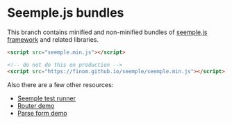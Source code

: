 # Seemple.js bundles

This branch contains minified and non-minified bundles of [seemple.js framework](https://github.com/finom/seemple) and related libraries.

```html
<script src="seemple.min.js"></script>
```

```html
<!-- do not do this on production -->
<script src="https://finom.github.io/seemple/seemple.min.js"></script>
```

Also there are a few other resources:
- [Seemple test runner](https://finom.github.io/seemple/test/SpecRunner.html)
- [Router demo](https://finom.github.io/seemple/router-demo.html#!/foo/bar/baz)
- [Parse form demo](https://finom.github.io/seemple/parse-form-demo.html)
